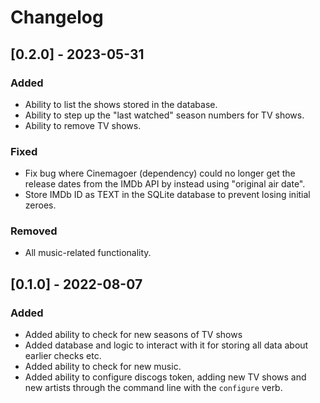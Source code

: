 # Changelog

## [0.2.0] - 2023-05-31

### Added

- Ability to list the shows stored in the database.
- Ability to step up the "last watched" season numbers for TV shows.
- Ability to remove TV shows.

### Fixed

- Fix bug where Cinemagoer (dependency) could no longer get the release dates
  from the IMDb API by instead using "original air date".
- Store IMDb ID as TEXT in the SQLite database to prevent losing initial zeroes.

### Removed

- All music-related functionality.

## [0.1.0] - 2022-08-07

### Added

- Added ability to check for new seasons of TV shows
- Added database and logic to interact with it for storing all data about
  earlier checks etc.
- Added ability to check for new music.
- Added ability to configure discogs token, adding new TV shows and new artists
  through the command line with the `configure` verb.
